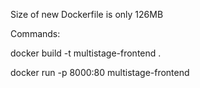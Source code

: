 Size of new Dockerfile is only 126MB

Commands:

docker build -t multistage-frontend .

docker run -p 8000:80 multistage-frontend
